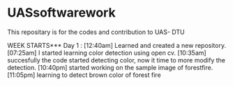 # UASsoftwarework
This repositary is for the codes and contribution to UAS- DTU

WEEK STARTS***
Day 1 : [12:40am] Learned and created a new repository. 
        [07:25am] I started learning color detection using open cv.
        [10:35am] succesfully the code started detecting color, now it time to more modify the detection.
        [10:40pm] started working on the sample image of forestfire.
        [11:05pm] learning to detect brown color of forest fire
